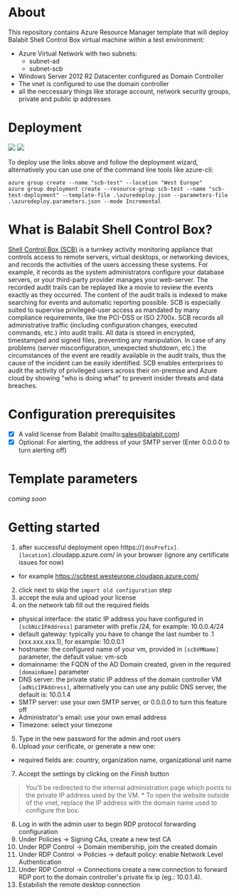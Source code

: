 # About
This repository contains Azure Resource Manager template that will deploy Balabit Shell Control Box virtual machine within a test environment:
* Azure Virtual Network with two subnets:
  * subnet-ad
  * subnet-scb
* Windows Server 2012 R2 Datacenter configured as Domain Controller
* The vnet is configured to use the domain controller
* all the neccessary things like storage account, network security groups, private and public ip addresses

# Deployment
<a href="https://portal.azure.com/#create/Microsoft.Template/uri/https%3A%2F%2Fraw.githubusercontent.com%2Fmshudx%2Fbalabit-scb-quickstart-template%2Fmaster%2Fazuredeploy.json" target="_blank"><img src="http://azuredeploy.net/deploybutton.png"/></a>
<a href="http://armviz.io/#/?load=https%3A%2F%2Fraw.githubusercontent.com%2Fmshudx%2Fbalabit-scb-quickstart-template%2Fmaster%2Fazuredeploy.json" target="_blank"><img src="http://armviz.io/visualizebutton.png"/></a>
 
To deploy use the links above and follow the deployment wizard, alternatively you can use one of the command line tools like azure-cli: 

```
azure group create --name "scb-test" --location "West Europe"
azure group deployment create --resource-group scb-test --name "scb-test-deployment" --template-file .\azuredeploy.json --parameters-file .\azuredeploy.parameters.json --mode Incremental
```

# What is Balabit Shell Control Box?
[Shell Control Box (SCB)](https://azure.microsoft.com/en-us/marketplace/partners/balabit/balabit-shell-control-box/) is a turnkey activity monitoring appliance that controls access to remote servers, virtual desktops, or networking devices, and records the activities of the users accessing these systems. For example, it records as the system administrators configure your database servers, or your third-party provider manages your web-server. The recorded audit trails can be replayed like a movie to review the events exactly as they occurred. The content of the audit trails is indexed to make searching for events and automatic reporting possible. SCB is especially suited to supervise privileged-user access as mandated by many compliance requirements, like the PCI-DSS or ISO 2700x. SCB records all administrative traffic (including configuration changes, executed commands, etc.) into audit trails. All data is stored in encrypted, timestamped and signed files, preventing any manipulation. In case of any problems (server misconfiguration, unexpected shutdown, etc.) the circumstances of the event are readily available in the audit trails, thus the cause of the incident can be easily identified. SCB enables enterprises to audit the activity of privileged users across their on-premise and Azure cloud by showing "who is doing what" to prevent insider threats and data breaches.

# Configuration prerequisites
- [x] A valid license from Balabit (mailto:sales@balabit.com)
- [x] Optional: For alerting, the address of your SMTP server (Enter 0.0.0.0 to turn alerting off)
 
# Template parameters
_coming soon_

# Getting started
1. after successful deployment open https://`[dnsPrefix]`.`[location]`.cloudapp.azure.com/ in your browser (ignore any certificate issues for now)
  * for example https://scbtest.westeurope.cloudapp.azure.com/
2. click next to skip the `import old configuration` step 
3. accept the eula and upload your license
4. on the network tab fill out the required fields
  * physical interface: the static IP address you have configured in `[scbNicIPAddress]` parameter with prefix /24, for example: 10.0.0.4/24 
  * default gateway: typically you have to change the last number to .1 (xxx.xxx.xxx.1), for example: 10.0.0.1
  * hostname: the configured name of your vm, provided in `[scbVMName]` parameter, the default value: vm-scb
  * domainname: the FQDN of the AD Domain created, given in the required `[domainName]` parameter
  * DNS server: the private static IP address of the domain controller VM `[adNicIPAddress]`, alternatively you can use any public DNS server, the default is: 10.0.1.4
  * SMTP server: use your own SMTP server, or 0.0.0.0 to turn this feature off
  * Administrator's email: use your own email address
  * Timezone: select your timezone
5. Type in the new password for the admin and root users
6. Upload your cerificate, or generate a new one:
  * required fields are: country, organization name, organizational unit name
7. Accept the settings by clicking on the _Finish_ button 

> You'll be redirected to the internal administration page which points to the private IP address used by the VM. * To open the website outside of the vnet, replace the IP address with the domain name used to configure the box.

8. Log in with the admin user to begin RDP protocol forwarding configuration  
9. Under Policies -> Signing CAs, create a new test CA
10. Under RDP Control -> Domain membership, join the created domain
11. Under RDP Control -> Policies -> default policy: enable Network Level Authentication
12. Under RDP Control -> Connections create a new connection to forward RDP port to the domain controller's private fix ip (eg.: 10.0.1.4).
13. Estabilish the remote desktop connection